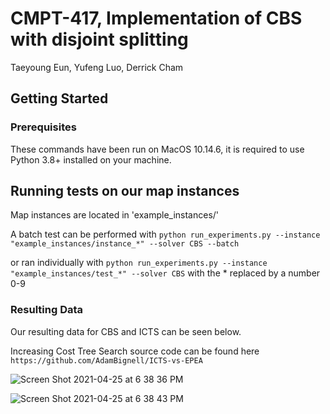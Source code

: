 # CMPT-417, Implementation of CBS with disjoint splitting

Taeyoung Eun, Yufeng Luo, Derrick Cham

## Getting Started

### Prerequisites

These commands have been run on MacOS 10.14.6, it is required to use Python 3.8+ installed on your machine.

## Running tests on our map instances

Map instances are located in 'example_instances/'

A batch test can be performed with ``` python run_experiments.py --instance "example_instances/instance_*" --solver CBS --batch ```

or ran individually with ``` python run_experiments.py --instance "example_instances/test_*" --solver CBS ``` with the * replaced by a number 0-9

### Resulting Data

Our resulting data for CBS and ICTS can be seen below.

Increasing Cost Tree Search source code can be found here ``` https://github.com/AdamBignell/ICTS-vs-EPEA ```

![Screen Shot 2021-04-25 at 6 38 36 PM](https://user-images.githubusercontent.com/72104740/116017835-86ad3180-a5f5-11eb-952f-bd1757518096.png)

![Screen Shot 2021-04-25 at 6 38 43 PM](https://user-images.githubusercontent.com/72104740/116017842-8c0a7c00-a5f5-11eb-94cb-61b34244c3cf.png)
